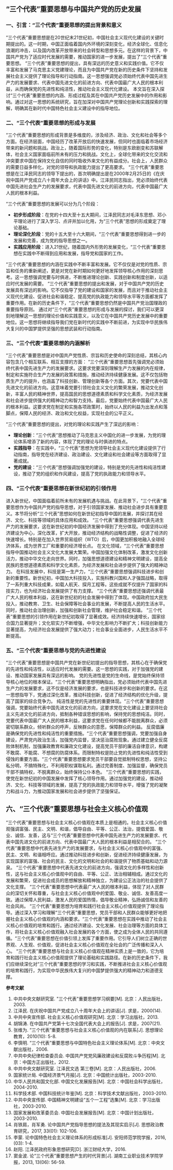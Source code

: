 ## “三个代表”重要思想与中国共产党的历史发展

### 一、引言：“三个代表”重要思想的提出背景和意义

“三个代表”重要思想是在20世纪末21世纪初，中国社会主义现代化建设的关键时期提出的。这一时期，中国正面临着国内外环境的深刻变化，经济全球化、信息化浪潮的冲击，以及国内改革开放带来的社会转型和思想多元。在这样的背景下，中国共产党为了适应时代发展的需要，推动国家的进一步发展，提出了“三个代表”重要思想。
“三个代表”重要思想的提出，具有深远的历史意义和实践价值。它不仅丰富和发展了马克思主义党建理论，而且为中国共产党在新的历史条件下坚持和发展社会主义提供了理论指导和行动指南。这一思想强调党必须始终代表中国先进生产力的发展要求、代表中国先进文化的前进方向、代表中国最广大人民的根本利益，从而确保党的先进性和纯洁性，推动社会主义现代化建设。
本文旨在深入探讨“三个代表”重要思想的内涵、形成过程及其在中国共产党历史发展中的作用和影响。通过对这一思想的系统研究，旨在加深对中国共产党理论创新和实践探索的理解，明确其在新时代中国特色社会主义建设中的指导地位。

### 二、“三个代表”重要思想的形成与发展

“三个代表”重要思想的形成背景是多维度的，涉及经济、政治、文化和社会等多个方面。在经济层面，中国经历了改革开放后的快速发展，但同时也面临着市场经济带来的新问题和挑战。政治上，随着国际形势的变化，特别是东欧剧变和苏联解体，社会主义国家面临前所未有的压力和挑战。文化上，全球化带来的文化交流和冲突要求中国在保持文化自信的同时吸收外来文化的有益成分。社会上，人民群众的需要日益多样化，对党的领导和执政能力提出了更高要求。
“三个代表”重要思想是在江泽民同志的领导下提出的，首次明确提出是在2000年2月25日的《在庆祝中国共产党成立八十周年大会上的讲话》中。江泽民同志指出，党必须始终代表中国先进社会生产力的发展要求，代表中国先进文化的前进方向，代表中国最广大人民的根本利益。


“三个代表”重要思想的发展可以分为几个阶段：

- **初步形成阶段**：在党的十四大至十五大期间，江泽民同志对毛泽东思想、邓小平理论进行了深入学习、点评并加以化用，为“三个代表”思想的形成奠定了理论基础。
- **理论深化阶段**：党的十五大至十六大期间，“三个代表”重要思想得到进一步的发展和完善，成为党的指导思想之一。
- **实践应用阶段**：进入21世纪，随着国内外形势的发展变化，“三个代表”重要思想在实践中不断得到应用和发展，指导党和国家的工作。

“三个代表”重要思想的内涵在实践中不断丰富和发展。它不仅仅是对党的性质、宗旨和任务的重新阐述，更是对党在新时期如何更好地发挥领导核心作用的深刻思考。这一思想强调党要与时俱进，不断推进理论创新、实践创新和制度创新，以适应时代发展的需要。
“三个代表”重要思想的提出和发展，对于中国共产党的历史发展具有深远的影响。它不仅指导了党的建设和国家的发展，而且对于推动社会主义现代化建设、促进社会和谐稳定、提高党的执政能力和领导水平等方面都发挥了重要作用。在新的历史条件下，“三个代表”重要思想仍然是中国共产党治国理政的重要指导原则。
通过对“三个代表”重要思想的形成与发展的探讨，我们可以更深刻地理解这一思想的理论价值和实践意义，以及它在中国共产党历史发展中的重要地位。这一思想将继续指导我们党在新时代的实践中不断前进，为实现中华民族伟大复兴的中国梦提供坚强的思想武装和行动指南。

### 三、“三个代表”重要思想的内涵解析

“三个代表”重要思想是对中国共产党性质、宗旨和历史使命的深刻总结，其核心内容包含几个相互联系、相互支撑的方面：
“三个代表”重要思想首先强调党必须始终代表中国先进生产力的发展要求。这要求党要深刻理解生产力发展的内在规律，制定和实施符合生产力发展的政策和措施，推动经济持续健康发展。这不仅包括物质生产力的提升，也涵盖了科技创新、管理创新等各个方面。其次，党要代表中国先进文化的前进方向。这意味着党要引领社会主义文化的繁荣发展，推动文化创新，丰富人民的精神世界，提高国民的思想道德素质和科学文化素质，为经济发展和社会进步提供强大的精神动力和智力支持。最后，党要始终代表中国最广大人民的根本利益。这要求党在制定和实施各项政策时，始终以人民的利益为出发点和落脚点，保障人民的经济、政治和文化权益，实现社会的公平正义。

“三个代表”重要思想的提出，对党的理论和实践产生了深远的影响：

- **理论创新**：“三个代表”思想推动了马克思主义中国化的进一步发展，为党的理论体系增添了新的内容，体现了党的理论与时俱进的特点。
- **实践指导**：在实践中，“三个代表”思想为党领导社会主义现代化建设提供了行动指南，指导党在经济建设、政治建设、文化建设和社会建设等方面取得了显著成就。
- **党的建设**：“三个代表”思想强调加强党的建设，特别是党的先进性和纯洁性建设，推动了党的组织和作风建设，提高了党的执政能力和领导水平。

### 四、“三个代表”重要思想在新世纪初的引领作用

进入新世纪，中国面临着前所未有的发展机遇与挑战。在此背景下，“三个代表”重要思想作为中国共产党的指导思想，对于引领国家发展、推动社会进步具有重要意义。本节将分析“三个代表”思想如何在新世纪初指导中国的发展，并探讨其在经济、文化、科技等领域的具体应用和成效。
“三个代表”重要思想强调代表先进生产力的发展要求，这在新世纪初的中国经济发展中得到了充分体现。中国坚持以经济建设为中心，深化改革，扩大开放，推动经济结构的战略性调整，促进了经济的快速增长。特别是在加入世界贸易组织（WTO）后，中国更加积极地融入全球经济体系，成为世界工厂和重要的经济增长点。
在文化领域，“三个代表”重要思想指导中国推动社会主义文化大发展大繁荣。中国加强文化体制改革，激发文化创新活力，推动中华文化走向世界。同时，加强思想道德建设和精神文明建设，提高全民族的思想道德素质和科学文化素质，为经济发展和社会进步提供了强大的精神动力。
在科技发展中，科技是第一生产力，“三个代表”重要思想强调科技进步和创新的重要性。新世纪初，中国加大科技投入，实施科教兴国和人才强国战略，取得了一系列重大科技成果，如载人航天、探月工程等。这些成就不仅提升了国家的科技实力，也为经济社会发展提供了有力支撑。
“三个代表”重要思想还强调代表最广大人民的根本利益，这在新世纪初的社会发展中得到了体现。中国政府加大民生投入，推动教育、卫生、社会保障等社会事业的发展，不断提高人民的生活水平。同时，推动社会治理创新，加强和创新社会管理，维护社会稳定和谐。
“三个代表”重要思想的引领作用在新世纪初取得了显著成效。经济持续快速增长，国家综合国力显著提升；文化软实力不断增强，中华文化影响力不断扩大；科技创新能力显著提高，为经济社会发展提供了强大动力；社会事业全面进步，人民生活水平不断提高。

### 五、“三个代表”重要思想与党的先进性建设

“三个代表”重要思想是中国共产党在新世纪初提出的指导思想，其核心在于确保党的先进性和纯洁性，以适应时代发展的需要。这一思想的实践，对于加强党的建设、推动国家发展具有深远的影响。
党的先进性是党的生命线，是党始终保持领导核心地位的根本保证。“三个代表”重要思想明确指出，党必须始终代表中国先进生产力的发展要求，这不仅是经济发展的要求，也是科技进步和创新的要求。在这一思想指导下，党通过深化改革，推动科技创新，促进了经济结构的优化升级，提高了国家的综合竞争力。
纯洁性是党的先进性的重要体现。“三个代表”重要思想强调，党要始终代表中国先进文化的前进方向，这要求党在文化建设上要坚持社会主义先进文化的前进方向，抵制各种错误思想的影响，保持党的思想纯洁。同时，党要代表中国最广大人民的根本利益，这要求党在任何时候都不能脱离群众，必须密切联系群众，倾听群众的呼声，反映群众的意愿，保障群众的利益。
反腐倡廉是确保党的先进性和纯洁性的重要措施。“三个代表”重要思想强调，党要加强自身建设，严肃党内政治生活，加强党内监督，坚决惩治腐败现象。通过建立健全反腐败体制机制，加强廉政教育和廉政文化建设，提高党员干部的廉洁自律意识，构建不敢腐、不能腐、不想腐的防腐体系。而限制特权是防止党的先进性和纯洁性受到侵蚀的重要方面。“三个代表”重要思想要求党员干部要自觉抵制特权思想，坚持公私分明，不搞特殊化，不利用职权谋取私利。通过完善制度、加强监督，确保党员干部不搞特权，不脱离群众，始终保持公仆本色。
“三个代表”重要思想的实践，使党在新世纪初的中国发展中发挥了核心领导作用。通过加强党的建设，推动经济、文化、科技等领域的发展，提高了党的执政能力和领导水平，增强了党的凝聚力和战斗力，为推动国家发展和社会进步提供了坚强保证。

## 六、“三个代表”重要思想与社会主义核心价值观

“三个代表”重要思想与社会主义核心价值观在本质上是相通的。社会主义核心价值观强调富强、民主、文明、和谐，倡导自由、平等、公正、法治，提倡爱国、敬业、诚信、友善，这与“三个代表”重要思想中代表中国先进生产力的发展要求、代表中国先进文化的前进方向、代表中国最广大人民的根本利益是相契合的。
“三个代表”重要思想中代表先进生产力的发展要求，与社会主义核心价值观中的富强、民主、文明、和谐相呼应。通过推动科技进步和创新，促进经济持续健康发展，为实现国家的富强、社会的民主、文化的文明和社会的和谐提供了物质基础和动力源泉。
“三个代表”重要思想中代表先进文化的前进方向，强调文化的多样性和创新性，这与社会主义核心价值观中的自由、平等、公正、法治相辅相成。通过文化的发展和繁荣，促进社会成员的思想解放和精神独立，为建设公正法治的社会提供了文化支撑。
“三个代表”重要思想中代表最广大人民的根本利益，体现了对人民群众的深切关怀和尊重，与社会主义核心价值观中的爱国、敬业、诚信、友善高度一致。通过保障人民利益，激发人民的爱国热情，倡导敬业精神，弘扬诚信和友善的社会风尚。
“三个代表”重要思想为培育和践行社会主义核心价值观提供了理论指导。通过深入学习和理解“三个代表”重要思想，党员干部和人民群众能够更好地把握社会主义核心价值观的内涵和要求。“三个代表”重要思想在实践中推动了社会主义核心价值观的培育和践行。通过经济建设、文化发展、社会治理等方面的具体工作，将社会主义核心价值观融入社会发展的各个方面，使之成为全体人民的共同遵循。“三个代表”重要思想在价值引领上发挥了重要作用。它引导人们树立正确的世界观、人生观、价值观，促进社会主义核心价值观在全社会的广泛传播和深入人心。
“三个代表”重要思想与社会主义核心价值观在精神实质上是一致的，它为培育和践行社会主义核心价值观提供了理论基础和实践路径。在新的历史条件下，我们应继续深化对“三个代表”重要思想的学习和实践，不断推进社会主义核心价值观的培育和践行，为实现中华民族伟大复兴的中国梦提供强大的精神动力和道德支撑。

**参考文献**

1. 中共中央文献研究室. "三个代表"重要思想学习纲要[M]. 北京：人民出版社，2003.
2. 江泽民. 在庆祝中国共产党成立八十周年大会上的讲话[J]. 求是，2000(14).
3. 中共中央宣传部. 社会主义核心价值观研究[M]. 北京：学习出版社，2013.
4. 胡锦涛. 在中国共产党第十七次全国代表大会上的报告[J]. 求是，2007(21).
5. 张维为. “三个代表”重要思想与社会主义核心价值观的内在联系[J]. 思想理论教育，2010(10): 5-8.
6. 李慎明. “三个代表”重要思想与中国特色社会主义理论体系[M]. 北京：中央文献出版社，2006.
7. 中共中央纪律检查委员会. 中国共产党党风廉政建设和反腐败斗争历程[M]. 北京：中国方正出版社，2012.
8. 中共中央文献研究室. 江泽民文选 第三卷[M]. 北京：人民出版社，2006.
9. 国家统计局. 中国经济景气月报[J]. 北京：中国统计出版社，2003-2010.
10. 中华人民共和国文化部. 中国文化发展报告[M]. 北京：中国社会科学出版社，2004-2010.
11. 科学技术部. 中国科技统计年鉴[M]. 北京：科学技术文献出版社，2003-2010.
12. 中共中央宣传部. 中国精神文明建设“五个一工程”选集[M]. 北京：学习出版社，2003-2010.
13. 国家发展和改革委员会. 中国社会发展报告[M]. 北京：中国计划出版社，2003-2010.
14. 肖铁肩，肖军勇. 论中国共产党指导思想的提法及其现实启示[J]. 思想政治教育研究，2017, 33(01): 102-106.
15. 李蒙. 论中国特色社会主义理论体系的形成标准[J]. 安阳师范学院学报，2016, (03): 1-4.
16. 赵阳. 江泽民政府形象思想研究[D]. 浙江财经大学，2016.
17. 窦金波. 论“三个代表”重要思想产生的时代背景[J]. 湖南工业职业技术学院学报，2013, 13(06): 56-59.
